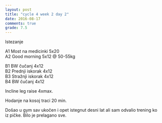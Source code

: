 ```yaml
---
layout: post
title: "cycle 4 week 2 day 2"
date: 2016-08-17
comments: true
grade: 7.5
---
```


Istezanje

A1 Most na medicinki 5x20  
A2 Good morning 5x12 @ 50-55kg  

B1 BW čučanj 4x12   
B2 Prednji iskorak 4x12  
B3 Stražnji iskorak 4x12  
B4 BW čučanj 4x12  

Incline leg raise 4xmax.

Hodanje na kosoj traci 20 min.

Došao u gym sav ukočen i opet istegnut desni lat ali sam odvalio trening ko iz pičke. Bilo je prelagano sve.
